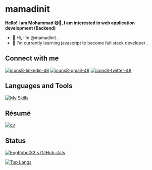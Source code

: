 
# mamadinit

**Hello! I am Mohammad 😄👋, I am interested in web application development (Backend)**

- 👋 Hi, I’m @mamadinit .
- 🌱 I’m currently learning  javascript to become full stack developer .


## Connect with me
[![icons8-linkedin-48](https://user-images.githubusercontent.com/74541595/179397144-552658c1-0a28-46b5-be2b-3fbf85ace9d8.png)](https://www.linkedin.com/in/mohammad-sadegh-jamal-58504a231/)
[![icons8-gmail-48](https://user-images.githubusercontent.com/74541595/179397245-37cdb849-4283-4f70-956c-f2e739e44401.png)](mailto:mohammad.s.jamal13@gmail.com)
[![icons8-twitter-48](https://skillicons.dev/icons?i=twitter," )](https://twitter.com/mamadinit)


## Languages and Tools
[![My Skills](https://skillicons.dev/icons?i=py,js,flask,django,postgres,mysql,linux,git,github," )](https://skillicons.dev)


## Résumé
[![cv](https://user-images.githubusercontent.com/74541595/180615167-4281c951-07e0-4350-be9b-63f8836b7f70.png)](https://mamadinit.github.io/resume/assets/pdf/resume.pdf)


## Status
[![EngRobot33's GitHub stats](https://github-readme-stats.vercel.app/api?username=mamadinit)](https://github.com/anuraghazra/github-readme-stats)

[![Top Langs](https://github-readme-stats.vercel.app/api/top-langs/?username=mamadinit&hide=html,css,scss&layout=compact)](https://github.com/anuraghazra/github-readme-stats)
